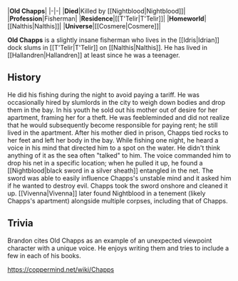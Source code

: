 |**Old Chapps**|
|-|-|
|**Died**|Killed by [[Nightblood\|Nightblood]]|
|**Profession**|Fisherman|
|**Residence**|[[T'Telir\|T'Telir]]|
|**Homeworld**|[[Nalthis\|Nalthis]]|
|**Universe**|[[Cosmere\|Cosmere]]|

**Old Chapps** is a slightly insane fisherman who lives in the [[Idris\|Idrian]] dock slums in [[T'Telir\|T'Telir]] on [[Nalthis\|Nalthis]]. He has lived in [[Hallandren\|Hallandren]] at least since he was a teenager.

## History
He did his fishing during the night to avoid paying a tariff. He was occasionally hired by slumlords in the city to weigh down bodies and drop them in the bay. In his youth he sold out his mother out of desire for her apartment, framing her for a theft. He was feebleminded and did not realize that he would subsequently become responsible for paying rent; he still lived in the apartment. After his mother died in prison, Chapps tied rocks to her feet and left her body in the bay.
While fishing one night, he heard a voice in his mind that directed him to a spot on the water. He didn't think anything of it as the sea often "talked" to him. The voice commanded him to drop his net in a specific location; when he pulled it up, he found a [[Nightblood\|black sword in a silver sheath]] entangled in the net. The sword was able to easily influence Chapps's unstable mind and it asked him if he wanted to destroy evil. Chapps took the sword onshore and cleaned it up. [[Vivenna\|Vivenna]] later found Nightblood in a tenement (likely Chapps's apartment) alongside multiple corpses, including that of Chapps.

## Trivia
Brandon cites Old Chapps as an example of an unexpected viewpoint character with a unique voice. He enjoys writing them and tries to include a few in each of his books.


https://coppermind.net/wiki/Chapps
